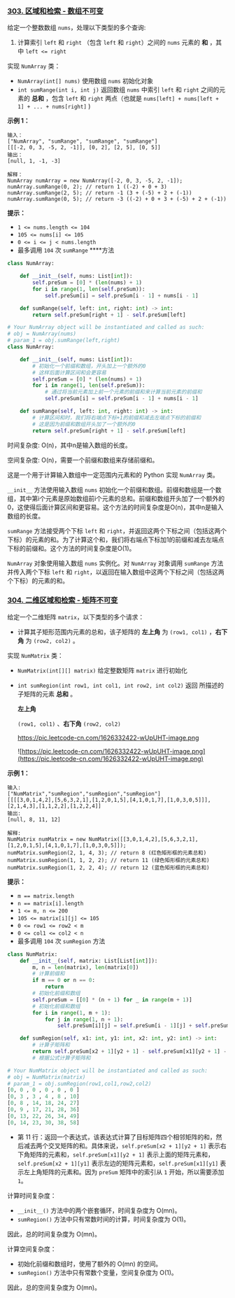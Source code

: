 ### **[303. 区域和检索 - 数组不可变](https://leetcode.cn/problems/range-sum-query-immutable/)**

给定一个整数数组  `nums`，处理以下类型的多个查询:

1. 计算索引 `left` 和 `right` （包含 `left` 和 `right`）之间的 `nums` 元素的 **和** ，其中 `left <= right`

实现 `NumArray` 类：

- `NumArray(int[] nums)` 使用数组 `nums` 初始化对象
- `int sumRange(int i, int j)` 返回数组 `nums` 中索引 `left` 和 `right` 之间的元素的 **总和** ，包含 `left` 和 `right` 两点（也就是 `nums[left] + nums[left + 1] + ... + nums[right]` )

**示例 1：**

```
输入：
["NumArray", "sumRange", "sumRange", "sumRange"]
[[[-2, 0, 3, -5, 2, -1]], [0, 2], [2, 5], [0, 5]]
输出：
[null, 1, -1, -3]

解释：
NumArray numArray = new NumArray([-2, 0, 3, -5, 2, -1]);
numArray.sumRange(0, 2); // return 1 ((-2) + 0 + 3)
numArray.sumRange(2, 5); // return -1 (3 + (-5) + 2 + (-1))
numArray.sumRange(0, 5); // return -3 ((-2) + 0 + 3 + (-5) + 2 + (-1))
```

**提示：**

- `1 <= nums.length <= 104`
- `105 <= nums[i] <= 105`
- `0 <= i <= j < nums.length`
- 最多调用 `104` 次 `sumRange` ****方法

```python
class NumArray:

    def __init__(self, nums: List[int]):
        self.preSum = [0] * (len(nums) + 1)
        for i in range(1, len(self.preSum)):
            self.preSum[i] = self.preSum[i - 1] + nums[i - 1]

    def sumRange(self, left: int, right: int) -> int:
        return self.preSum[right + 1] - self.preSum[left]

# Your NumArray object will be instantiated and called as such:
# obj = NumArray(nums)
# param_1 = obj.sumRange(left,right)
class NumArray:

    def __init__(self, nums: List[int]):
        # 初始化一个前缀和数组，开头加上一个额外的0
        # 这样后面计算区间和会更容易
        self.preSum = [0] * (len(nums) + 1)
        for i in range(1, len(self.preSum)):
            # 通过将当前元素加上前一个元素的前缀和来计算当前元素的前缀和
            self.preSum[i] = self.preSum[i - 1] + nums[i - 1]

    def sumRange(self, left: int, right: int) -> int:
        # 计算区间和时，我们将右端点下标+1的前缀和减去左端点下标的前缀和
        # 这是因为前缀和数组开头加了一个额外的0
        return self.preSum[right + 1] - self.preSum[left]
```

时间复杂度: O(n)，其中n是输入数组的长度。

空间复杂度: O(n)，需要一个前缀和数组来存储前缀和。

这是一个用于计算输入数组中一定范围内元素和的 Python 实现 `NumArray` 类。

`__init__` 方法使用输入数组 `nums` 初始化一个前缀和数组。前缀和数组是一个数组，其中第i个元素是原始数组前i个元素的总和。前缀和数组开头加了一个额外的0，这使得后面计算区间和更容易。这个方法的时间复杂度是O(n)，其中n是输入数组的长度。

`sumRange` 方法接受两个下标 `left` 和 `right`，并返回这两个下标之间（包括这两个下标）的元素的和。为了计算这个和，我们将右端点下标加1的前缀和减去左端点下标的前缀和。这个方法的时间复杂度是O(1)。

`NumArray` 对象使用输入数组 `nums` 实例化。对 `NumArray` 对象调用 `sumRange` 方法并传入两个下标 `left` 和 `right`，以返回在输入数组中这两个下标之间（包括这两个下标）的元素的和。







### **[304. 二维区域和检索 - 矩阵不可变](https://leetcode.cn/problems/range-sum-query-2d-immutable/)**

给定一个二维矩阵 `matrix`，以下类型的多个请求：

- 计算其子矩形范围内元素的总和，该子矩阵的 **左上角** 为 `(row1, col1)` ，**右下角** 为 `(row2, col2)` 。

实现 `NumMatrix` 类：

- `NumMatrix(int[][] matrix)` 给定整数矩阵 `matrix` 进行初始化

- `int sumRegion(int row1, int col1, int row2, int col2)` 返回 所描述的子矩阵的元素 **总和** 。

  **左上角**

  `(row1, col1)` 、**右下角** `(row2, col2)`

  https://pic.leetcode-cn.com/1626332422-wUpUHT-image.png

  ![https://pic.leetcode-cn.com/1626332422-wUpUHT-image.png](https://pic.leetcode-cn.com/1626332422-wUpUHT-image.png)

**示例 1：**

```
输入:
["NumMatrix","sumRegion","sumRegion","sumRegion"]
[[[[3,0,1,4,2],[5,6,3,2,1],[1,2,0,1,5],[4,1,0,1,7],[1,0,3,0,5]]],[2,1,4,3],[1,1,2,2],[1,2,2,4]]
输出:
[null, 8, 11, 12]

解释:
NumMatrix numMatrix = new NumMatrix([[3,0,1,4,2],[5,6,3,2,1],[1,2,0,1,5],[4,1,0,1,7],[1,0,3,0,5]]);
numMatrix.sumRegion(2, 1, 4, 3); // return 8 (红色矩形框的元素总和)
numMatrix.sumRegion(1, 1, 2, 2); // return 11 (绿色矩形框的元素总和)
numMatrix.sumRegion(1, 2, 2, 4); // return 12 (蓝色矩形框的元素总和)
```

**提示：**

- `m == matrix.length`
- `n == matrix[i].length`
- `1 <= m, n <= 200`
- `105 <= matrix[i][j] <= 105`
- `0 <= row1 <= row2 < m`
- `0 <= col1 <= col2 < n`
- 最多调用 `104` 次 `sumRegion` 方法

```python
class NumMatrix:
    def __init__(self, matrix: List[List[int]]):
        m, n = len(matrix), len(matrix[0])
        # 计算前缀和
        if m == 0 or n == 0:
            return
        # 初始化前缀和数组
        self.preSum = [[0] * (n + 1) for _ in range(m + 1)]
        # 初始化前缀和数组
        for i in range(1, m + 1):
            for j in range(1, n + 1):
                self.preSum[i][j] = self.preSum[i - 1][j] + self.preSum[i][j - 1] + matrix[i - 1][j - 1] - self.preSum[i - 1][j - 1]

    def sumRegion(self, x1: int, y1: int, x2: int, y2: int) -> int:
        # 计算子矩阵和
        return self.preSum[x2 + 1][y2 + 1] - self.preSum[x1][y2 + 1] - self.preSum[x2 + 1][y1] + self.preSum[x1][y1]
        # 根据公式计算子矩阵和

# Your NumMatrix object will be instantiated and called as such:
# obj = NumMatrix(matrix)
# param_1 = obj.sumRegion(row1,col1,row2,col2)
[0, 0 , 0 , 0 , 0 , 0 ]
[0, 3 , 3 , 4 , 8 , 10]
[0, 8 , 14, 18, 24, 27]
[0, 9 , 17, 21, 28, 36]
[0, 13, 22, 26, 34, 49]
[0, 14, 23, 30, 38, 58]
```

- 第 11 行：返回一个表达式，该表达式计算了目标矩阵四个相邻矩阵的和，然后减去两个交叉矩阵的和。具体来说，`self.preSum[x2 + 1][y2 + 1]` 表示右下角矩阵的元素和，`self.preSum[x1][y2 + 1]` 表示上面的矩阵元素和，`self.preSum[x2 + 1][y1]` 表示左边的矩阵元素和，`self.preSum[x1][y1]` 表示左上角矩阵的元素和。因为 `preSum` 矩阵中的索引从 `1` 开始，所以需要添加 `1`。

计算时间复杂度：

- `__init__()` 方法中的两个嵌套循环，时间复杂度为 O(mn)。
- `sumRegion()` 方法中只有常数时间的计算，时间复杂度为 O(1)。

因此，总的时间复杂度为 O(mn)。

计算空间复杂度：

- 初始化前缀和数组时，使用了额外的 O(mn) 的空间。
- `sumRegion()` 方法中只有常数个变量，空间复杂度为 O(1)。

因此，总的空间复杂度为 O(mn)。